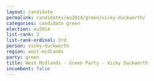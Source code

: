 ```yaml
---
layout: candidate
permalink: candidates/eu2014/green/vicky-duckworth/
categories: candidate green
election: eu2014
list-rank: 3
list-rank-ordinal: 3rd
person: vicky-duckworth
region: west-midlands
party: green
title: West Midlands - Green Party - Vicky Duckworth
incumbent: false
---
```

